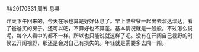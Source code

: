 ##20170331   周五   息县

昨天下午回来的，今天在家也算是好好休息了。早上陪爷爷一起出去溜达溜达，看了爸爸买的房子。还可以吧，不算好也不算差。基本情况就是一般般。不过怎么说呢，每个人看中的都不一样。所以也只能说就这样了吧。没有在开阔自己视野的时候去开阔视野，那还是会对自己有损失的。年轻就是需要多去闯一闯。 

